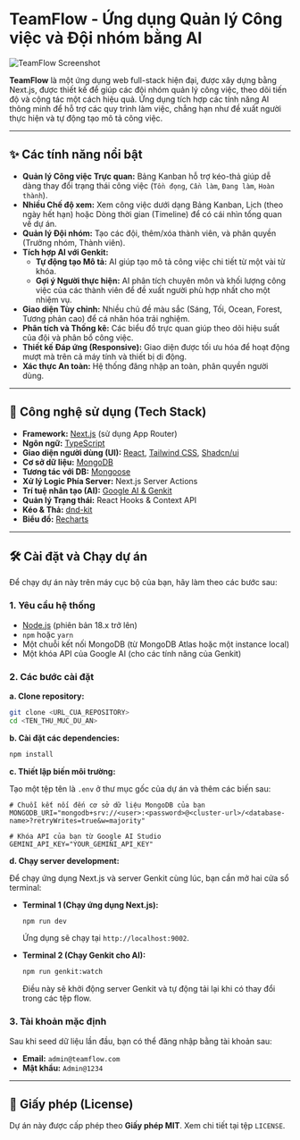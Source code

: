 # TeamFlow - Ứng dụng Quản lý Công việc và Đội nhóm bằng AI

![TeamFlow Screenshot](https://picsum.photos/1200/600?random=1)

**TeamFlow** là một ứng dụng web full-stack hiện đại, được xây dựng bằng Next.js, được thiết kế để giúp các đội nhóm quản lý công việc, theo dõi tiến độ và cộng tác một cách hiệu quả. Ứng dụng tích hợp các tính năng AI thông minh để hỗ trợ các quy trình làm việc, chẳng hạn như đề xuất người thực hiện và tự động tạo mô tả công việc.

---

## ✨ Các tính năng nổi bật

*   **Quản lý Công việc Trực quan:** Bảng Kanban hỗ trợ kéo-thả giúp dễ dàng thay đổi trạng thái công việc (`Tồn đọng`, `Cần làm`, `Đang làm`, `Hoàn thành`).
*   **Nhiều Chế độ xem:** Xem công việc dưới dạng Bảng Kanban, Lịch (theo ngày hết hạn) hoặc Dòng thời gian (Timeline) để có cái nhìn tổng quan về dự án.
*   **Quản lý Đội nhóm:** Tạo các đội, thêm/xóa thành viên, và phân quyền (Trưởng nhóm, Thành viên).
*   **Tích hợp AI với Genkit:**
    *   **Tự động tạo Mô tả:** AI giúp tạo mô tả công việc chi tiết từ một vài từ khóa.
    *   **Gợi ý Người thực hiện:** AI phân tích chuyên môn và khối lượng công việc của các thành viên để đề xuất người phù hợp nhất cho một nhiệm vụ.
*   **Giao diện Tùy chỉnh:** Nhiều chủ đề màu sắc (Sáng, Tối, Ocean, Forest, Tương phản cao) để cá nhân hóa trải nghiệm.
*   **Phân tích và Thống kê:** Các biểu đồ trực quan giúp theo dõi hiệu suất của đội và phân bổ công việc.
*   **Thiết kế Đáp ứng (Responsive):** Giao diện được tối ưu hóa để hoạt động mượt mà trên cả máy tính và thiết bị di động.
*   **Xác thực An toàn:** Hệ thống đăng nhập an toàn, phân quyền người dùng.

---

## 🚀 Công nghệ sử dụng (Tech Stack)

*   **Framework:** [Next.js](https://nextjs.org/) (sử dụng App Router)
*   **Ngôn ngữ:** [TypeScript](https://www.typescriptlang.org/)
*   **Giao diện người dùng (UI):** [React](https://react.dev/), [Tailwind CSS](https://tailwindcss.com/), [Shadcn/ui](https://ui.shadcn.com/)
*   **Cơ sở dữ liệu:** [MongoDB](https://www.mongodb.com/)
*   **Tương tác với DB:** [Mongoose](https://mongoosejs.com/)
*   **Xử lý Logic Phía Server:** Next.js Server Actions
*   **Trí tuệ nhân tạo (AI):** [Google AI & Genkit](https://firebase.google.com/docs/genkit)
*   **Quản lý Trạng thái:** React Hooks & Context API
*   **Kéo & Thả:** [dnd-kit](https://dndkit.com/)
*   **Biểu đồ:** [Recharts](https://recharts.org/)

---

## 🛠️ Cài đặt và Chạy dự án

Để chạy dự án này trên máy cục bộ của bạn, hãy làm theo các bước sau:

### 1. Yêu cầu hệ thống

*   [Node.js](https://nodejs.org/en) (phiên bản 18.x trở lên)
*   `npm` hoặc `yarn`
*   Một chuỗi kết nối MongoDB (từ MongoDB Atlas hoặc một instance local)
*   Một khóa API của Google AI (cho các tính năng của Genkit)

### 2. Các bước cài đặt

**a. Clone repository:**
```bash
git clone <URL_CUA_REPOSITORY>
cd <TEN_THU_MUC_DU_AN>
```

**b. Cài đặt các dependencies:**
```bash
npm install
```

**c. Thiết lập biến môi trường:**

Tạo một tệp tên là `.env` ở thư mục gốc của dự án và thêm các biến sau:

```env
# Chuỗi kết nối đến cơ sở dữ liệu MongoDB của bạn
MONGODB_URI="mongodb+srv://<user>:<password>@<cluster-url>/<database-name>?retryWrites=true&w=majority"

# Khóa API của bạn từ Google AI Studio
GEMINI_API_KEY="YOUR_GEMINI_API_KEY"
```

**d. Chạy server development:**

Để chạy ứng dụng Next.js và server Genkit cùng lúc, bạn cần mở hai cửa sổ terminal:

*   **Terminal 1 (Chạy ứng dụng Next.js):**
    ```bash
    npm run dev
    ```
    Ứng dụng sẽ chạy tại `http://localhost:9002`.

*   **Terminal 2 (Chạy Genkit cho AI):**
    ```bash
    npm run genkit:watch
    ```
    Điều này sẽ khởi động server Genkit và tự động tải lại khi có thay đổi trong các tệp flow.

### 3. Tài khoản mặc định

Sau khi seed dữ liệu lần đầu, bạn có thể đăng nhập bằng tài khoản sau:
-   **Email:** `admin@teamflow.com`
-   **Mật khẩu:** `Admin@1234`

---

## 📄 Giấy phép (License)

Dự án này được cấp phép theo **Giấy phép MIT**. Xem chi tiết tại tệp `LICENSE`.

```